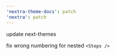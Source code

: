 ```yaml
---
'nextra-theme-docs': patch
'nextra': patch
---
```


update next-themes

fix wrong numbering for nested `<Steps />`
